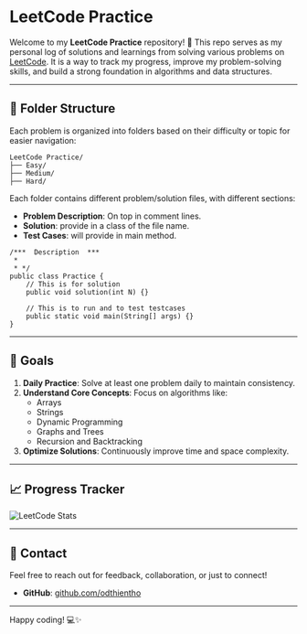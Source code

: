 # LeetCode Practice

Welcome to my **LeetCode Practice** repository! 🚀 This repo serves as my personal log of solutions and learnings from solving various problems on [LeetCode](https://leetcode.com/). It is a way to track my progress, improve my problem-solving skills, and build a strong foundation in algorithms and data structures.

---

## 📁 Folder Structure

Each problem is organized into folders based on their difficulty or topic for easier navigation:
```
LeetCode Practice/ 
├── Easy/ 
├── Medium/ 
├── Hard/ 
```

Each folder contains different problem/solution files, with different sections:
- **Problem Description**: On top in comment lines.
- **Solution**: provide in a class of the file name.
- **Test Cases**: will provide in main method.
```
/***  Description  ***
 *
 * */
public class Practice {
    // This is for solution
    public void solution(int N) {}
    
    // This is to run and to test testcases
    public static void main(String[] args) {}
}
```

---

## 🎯 Goals

1. **Daily Practice**: Solve at least one problem daily to maintain consistency.
2. **Understand Core Concepts**: Focus on algorithms like:
    - Arrays
    - Strings
    - Dynamic Programming
    - Graphs and Trees
    - Recursion and Backtracking
3. **Optimize Solutions**: Continuously improve time and space complexity.

---

## 📈 Progress Tracker
![LeetCode Stats](https://leetcard.jacoblin.cool/odthientho)

---

## 📧 Contact

Feel free to reach out for feedback, collaboration, or just to connect!
- **GitHub**: [github.com/odthientho](https://github.com/odthientho)

---

Happy coding! 💻✨